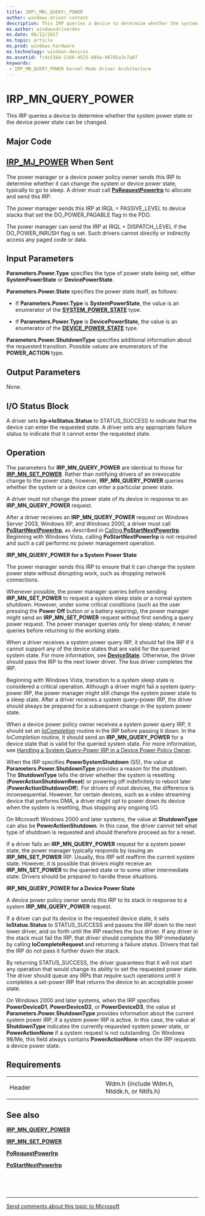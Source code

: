 ```yaml
---
title: IRP\_MN\_QUERY\_POWER
author: windows-driver-content
description: This IRP queries a device to determine whether the system power state or the device power state can be changed.
ms.author: windowsdriverdev
ms.date: 08/12/2017
ms.topic: article
ms.prod: windows-hardware
ms.technology: windows-devices
ms.assetid: fc4c5364-2160-4525-889a-96785a3c7a07
keywords:
 - IRP_MN_QUERY_POWER Kernel-Mode Driver Architecture
---
```


# IRP\_MN\_QUERY\_POWER


This IRP queries a device to determine whether the system power state or the device power state can be changed.

Major Code
----------

[**IRP\_MJ\_POWER**](irp-mj-power.md)
When Sent
---------

The power manager or a device power policy owner sends this IRP to determine whether it can change the system or device power state, typically to go to sleep. A driver must call [**PoRequestPowerIrp**](https://msdn.microsoft.com/library/windows/hardware/ff559734) to allocate and send this IRP.

The power manager sends this IRP at IRQL = PASSIVE\_LEVEL to device stacks that set the DO\_POWER\_PAGABLE flag in the PDO.

The power manager can send the IRP at IRQL = DISPATCH\_LEVEL if the DO\_POWER\_INRUSH flag is set. Such drivers cannot directly or indirectly access any paged code or data.

## Input Parameters


**Parameters.Power.Type** specifies the type of power state being set, either **SystemPowerState** or **DevicePowerState**.

**Parameters.Power.State** specifies the power state itself, as follows:

-   If **Parameters.Power.Type** is **SystemPowerState**, the value is an enumerator of the [**SYSTEM\_POWER\_STATE**](https://msdn.microsoft.com/library/windows/hardware/ff564565) type.

-   If **Parameters.Power.Type** is **DevicePowerState**, the value is an enumerator of the [**DEVICE\_POWER\_STATE**](https://msdn.microsoft.com/library/windows/hardware/ff543160) type.

**Parameters.Power.ShutdownType** specifies additional information about the requested transition. Possible values are enumerators of the **POWER\_ACTION** type.

## Output Parameters


None.

## I/O Status Block


A driver sets **Irp-&gt;IoStatus.Status** to STATUS\_SUCCESS to indicate that the device can enter the requested state. A driver sets any appropriate failure status to indicate that it cannot enter the requested state.

Operation
---------

The parameters for **IRP\_MN\_QUERY\_POWER** are identical to those for [**IRP\_MN\_SET\_POWER**](irp-mn-set-power.md). Rather than notifying drivers of an irrevocable change to the power state, however, **IRP\_MN\_QUERY\_POWER** queries whether the system or a device can enter a particular power state.

A driver must not change the power state of its device in response to an **IRP\_MN\_QUERY\_POWER** request.

After a driver receives an **IRP\_MN\_QUERY\_POWER** request on Windows Server 2003, Windows XP, and Windows 2000, a driver must call [**PoStartNextPowerIrp**](https://msdn.microsoft.com/library/windows/hardware/ff559776), as described in [Calling **PoStartNextPowerIrp**](https://msdn.microsoft.com/library/windows/hardware/ff540724). Beginning with Windows Vista, calling **PoStartNextPowerIrp** is not required and such a call performs no power management operation.

**IRP\_MN\_QUERY\_POWER for a System Power State**

The power manager sends this IRP to ensure that it can change the system power state without disrupting work, such as dropping network connections.

Whenever possible, the power manager queries before sending **IRP\_MN\_SET\_POWER** to request a system sleep state or a normal system shutdown. However, under some critical conditions (such as the user pressing the **Power Off** button or a battery expiring), the power manager might send an **IRP\_MN\_SET\_POWER** request without first sending a query power request. The power manager queries only for sleep states; it never queries before returning to the working state.

When a driver receives a system power query IRP, it should fail the IRP if it cannot support any of the device states that are valid for the queried system state. For more information, see [**DeviceState**](https://msdn.microsoft.com/library/windows/hardware/ff543087). Otherwise, the driver should pass the IRP to the next lower driver. The bus driver completes the IRP.

Beginning with Windows Vista, transition to a system sleep state is considered a critical operation. Although a driver might fail a system query-power IRP, the power manager might still change the system power state to a sleep state. After a driver receives a system query-power IRP, the driver should always be prepared for a subsequent change in the system power state.

When a device power policy owner receives a system power query IRP, it should set an [*IoCompletion*](https://msdn.microsoft.com/library/windows/hardware/ff548354) routine in the IRP before passing it down. In the *IoCompletion* routine, it should send an **IRP\_MN\_QUERY\_POWER** for a device state that is valid for the queried system state. For more information, see [Handling a System Query-Power IRP in a Device Power Policy Owner](https://msdn.microsoft.com/library/windows/hardware/ff546725).

When the IRP specifies **PowerSystemShutdown** (S5), the value at **Parameters.Power.ShutdownType** provides a reason for the shutdown. The **ShutdownType** tells the driver whether the system is resetting (**PowerActionShutdownReset**) or powering off indefinitely to reboot later (**PowerActionShutdownOff**). For drivers of most devices, the difference is inconsequential. However, for certain devices, such as a video streaming device that performs DMA, a driver might opt to power down its device when the system is resetting, thus stopping any ongoing I/O.

On Microsoft Windows 2000 and later systems, the value at **ShutdownType** can also be **PowerActionShutdown**. In this case, the driver cannot tell what type of shutdown is requested and should therefore proceed as for a reset.

If a driver fails an **IRP\_MN\_QUERY\_POWER** request for a system power state, the power manager typically responds by issuing an **IRP\_MN\_SET\_POWER** IRP. Usually, this IRP will reaffirm the current system state. However, it is possible that drivers might receive an **IRP\_MN\_SET\_POWER** to the queried state or to some other intermediate state. Drivers should be prepared to handle these situations.

**IRP\_MN\_QUERY\_POWER for a Device Power State**

A device power policy owner sends this IRP to its stack in response to a system **IRP\_MN\_QUERY\_POWER** request.

If a driver can put its device in the requested device state, it sets **IoStatus.Status** to STATUS\_SUCCESS and passes the IRP down to the next lower driver, and so forth until the IRP reaches the bus driver. If any driver in the stack must fail the IRP, that driver should complete the IRP immediately by calling **IoCompleteRequest** and returning a failure status. Drivers that fail the IRP do not pass it further down the stack.

By returning STATUS\_SUCCESS, the driver guarantees that it will not start any operation that would change its ability to set the requested power state. The driver should queue any IRPs that require such operations until it completes a set-power IRP that returns the device to an acceptable power state.

On Windows 2000 and later systems, when the IRP specifies **PowerDeviceD1**, **PowerDeviceD2**, or **PowerDeviceD3**, the value at **Parameters.Power.ShutdownType** provides information about the current system power IRP, if a system power IRP is active. In this case, the value at **ShutdownType** indicates the currently requested system power state, or **PowerActionNone** if a system request is not outstanding. On Windows 98/Me, this field always contains **PowerActionNone** when the IRP requests a device power state.

Requirements
------------

<table>
<colgroup>
<col width="50%" />
<col width="50%" />
</colgroup>
<tbody>
<tr class="odd">
<td><p>Header</p></td>
<td>Wdm.h (include Wdm.h, Ntddk.h, or Ntifs.h)</td>
</tr>
</tbody>
</table>

## See also


[**IRP\_MN\_QUERY\_POWER**](irp-mn-query-power.md)

[**IRP\_MN\_SET\_POWER**](irp-mn-set-power.md)

[**PoRequestPowerIrp**](https://msdn.microsoft.com/library/windows/hardware/ff559734)

[**PoStartNextPowerIrp**](https://msdn.microsoft.com/library/windows/hardware/ff559776)

 

 


--------------------
[Send comments about this topic to Microsoft](mailto:wsddocfb@microsoft.com?subject=Documentation%20feedback%20%5Bkernel\kernel%5D:%20IRP_MN_QUERY_POWER%20%20RELEASE:%20%288/10/2017%29&body=%0A%0APRIVACY%20STATEMENT%0A%0AWe%20use%20your%20feedback%20to%20improve%20the%20documentation.%20We%20don't%20use%20your%20email%20address%20for%20any%20other%20purpose,%20and%20we'll%20remove%20your%20email%20address%20from%20our%20system%20after%20the%20issue%20that%20you're%20reporting%20is%20fixed.%20While%20we're%20working%20to%20fix%20this%20issue,%20we%20might%20send%20you%20an%20email%20message%20to%20ask%20for%20more%20info.%20Later,%20we%20might%20also%20send%20you%20an%20email%20message%20to%20let%20you%20know%20that%20we've%20addressed%20your%20feedback.%0A%0AFor%20more%20info%20about%20Microsoft's%20privacy%20policy,%20see%20http://privacy.microsoft.com/default.aspx. "Send comments about this topic to Microsoft")


